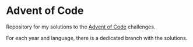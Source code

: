 # Advent of Code

Repository for my solutions to the [Advent of Code](https://adventofcode.com/) challenges.

For each year and language, there is a dedicated branch with the solutions.
